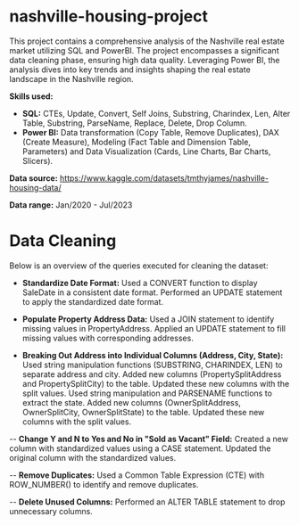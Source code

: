 # nashville-housing-project
This project contains a comprehensive analysis of the Nashville real estate market utilizing SQL and PowerBI. The project encompasses a significant data cleaning phase, ensuring high data quality. Leveraging Power BI, the analysis dives into key trends and insights shaping the real estate landscape in the Nashville region.

**Skills used:** 
- **SQL:** CTEs, Update, Convert, Self Joins, Substring, Charindex, Len, Alter Table, Substring, ParseName, Replace, Delete, Drop Column.
- **Power BI:** Data transformation (Copy Table, Remove Duplicates), DAX (Create Measure), Modeling (Fact Table and Dimension Table, Parameters) and Data Visualization (Cards, Line Charts, Bar Charts, Slicers).

**Data source:** https://www.kaggle.com/datasets/tmthyjames/nashville-housing-data/

**Data range:** Jan/2020 - Jul/2023

# Data Cleaning

Below is an overview of the queries executed for cleaning the dataset:

- **Standardize Date Format:** Used a CONVERT function to display SaleDate in a consistent date format. Performed an UPDATE statement to apply the standardized date format.
  
- **Populate Property Address Data:** Used a JOIN statement to identify missing values in PropertyAddress. Applied an UPDATE statement to fill missing values with corresponding addresses.
  
- **Breaking Out Address into Individual Columns (Address, City, State):** Used string manipulation functions (SUBSTRING, CHARINDEX, LEN) to separate address and city. Added new columns (PropertySplitAddress and PropertySplitCity) to the table. Updated these new columns with the split values. Used string manipulation and PARSENAME functions to extract the state. Added new columns (OwnerSplitAddress, OwnerSplitCity, OwnerSplitState) to the table. Updated these new columns with the split values.
  
-- **Change Y and N to Yes and No in "Sold as Vacant" Field:** Created a new column with standardized values using a CASE statement. Updated the original column with the standardized values.

-- **Remove Duplicates:** Used a Common Table Expression (CTE) with ROW_NUMBER() to identify and remove duplicates.

-- **Delete Unused Columns:** Performed an ALTER TABLE statement to drop unnecessary columns.
